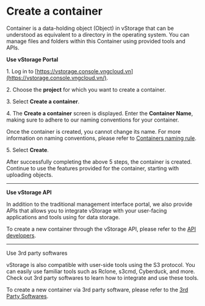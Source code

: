 # Create a container

Container is a data-holding object (Object) in vStorage that can be understood as equivalent to a directory in the operating system. You can manage files and folders within this Container using provided tools and APIs.

&#x20;**Use vStorage Portal**

1\. Log in to [https://vstorage.console.vngcloud.vn](https://vstorage.console.vngcloud.vn/).

2\. Choose the **project** for which you want to create a container.

3\. Select **Create a container**.

4\. The **Create a container** screen is displayed. Enter the **Container Name**, making sure to adhere to our naming conventions for your container.

Once the container is created, you cannot change its name. For more information on naming conventions, please refer to [Containers naming rule](https://docs.vngcloud.vn/display/VSEN/Containers+naming+rule).

5\. Select **Create**.

After successfully completing the above 5 steps, the container is created. Continue to use the features provided for the container, starting with uploading objects.

***

&#x20;**Use vStorage API**

In addition to the traditional management interface portal, we also provide APIs that allows you to integrate vStorage with your user-facing applications and tools using for data storage.

To create a new container through the vStorage API, please refer to the [API developers](https://docs.vngcloud.vn/display/VSEN/API+developers).

***

&#x20;Use 3rd party softwares

vStorage is also compatible with user-side tools using the S3 protocol. You can easily use familiar tools such as Rclone, s3cmd, Cyberduck, and more. Check out 3rd party softwares to learn how to integrate and use these tools.

To create a new container via 3rd party software, please refer to the [3rd Party Softwares](https://docs.vngcloud.vn/display/VSEN/3rd+Party+Softwares).
